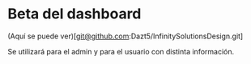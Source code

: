 # Beta del dashboard

(Aquí se puede ver)[git@github.com:Dazt5/InfinitySolutionsDesign.git]

Se utilizará para el admin y para el usuario con distinta información.
